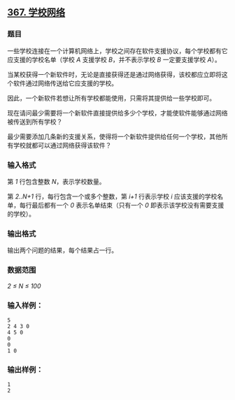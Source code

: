 ## [367. 学校网络](https://www.acwing.com/problem/content/369/)

### 题目

一些学校连接在一个计算机网络上，学校之间存在软件支援协议，每个学校都有它应支援的学校名单（学校 *A* 支援学校 *B*，并不表示学校 *B* 一定要支援学校 *A*）。

当某校获得一个新软件时，无论是直接获得还是通过网络获得，该校都应立即将这个软件通过网络传送给它应支援的学校。

因此，一个新软件若想让所有学校都能使用，只需将其提供给一些学校即可。

现在请问最少需要将一个新软件直接提供给多少个学校，才能使软件能够通过网络被传送到所有学校？

最少需要添加几条新的支援关系，使得将一个新软件提供给任何一个学校，其他所有学校就都可以通过网络获得该软件？

### 输入格式

第 *1* 行包含整数 *N*，表示学校数量。

第 *2..N+1* 行，每行包含一个或多个整数，第 *i+1* 行表示学校 *i* 应该支援的学校名单，每行最后都有一个 *0* 表示名单结束（只有一个 *0* 即表示该学校没有需要支援的学校）。

### 输出格式

输出两个问题的结果，每个结果占一行。

### 数据范围

*2 ≤ N ≤ 100*

### 输入样例：

```
5
2 4 3 0
4 5 0
0
0
1 0
```

### 输出样例：

```
1
2
```
